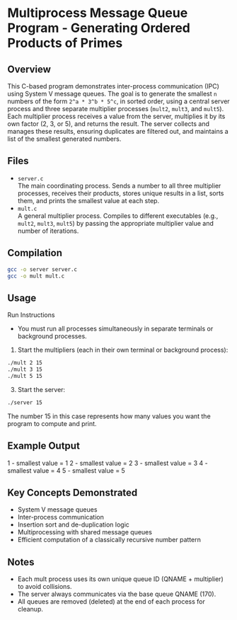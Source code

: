 # Multiprocess Message Queue Program - Generating Ordered Products of Primes

## Overview
This C-based program demonstrates inter-process communication (IPC) using System V message queues. The goal is to generate the smallest `n` numbers of the form `2^a * 3^b * 5^c`, in sorted order, using a central server process and three separate multiplier processes (`mult2`, `mult3`, and `mult5`).
Each multiplier process receives a value from the server, multiplies it by its own factor (2, 3, or 5), and returns the result. The server collects and manages these results, ensuring duplicates are filtered out, and maintains a list of the smallest generated numbers.

## Files
- `server.c`  
  The main coordinating process. Sends a number to all three multiplier processes, receives their products, stores unique results in a list, sorts them, and prints the smallest value at each step.
- `mult.c`  
  A general multiplier process. Compiles to different executables (e.g., `mult2`, `mult3`, `mult5`) by passing the appropriate multiplier value and number of iterations.

## Compilation
```bash
gcc -o server server.c
gcc -o mult mult.c
```

## Usage
Run Instructions
- You must run all processes simultaneously in separate terminals or background processes.
1. Start the multipliers (each in their own terminal or background process):
```bash
./mult 2 15
./mult 3 15
./mult 5 15
```
3. Start the server:
```bash
./server 15
```
The number 15 in this case represents how many values you want the program to compute and print.

## Example Output
1 - smallest value = 1
2 - smallest value = 2
3 - smallest value = 3
4 - smallest value = 4
5 - smallest value = 5

## Key Concepts Demonstrated
- System V message queues
- Inter-process communication
- Insertion sort and de-duplication logic
- Multiprocessing with shared message queues
- Efficient computation of a classically recursive number pattern

## Notes
- Each mult process uses its own unique queue ID (QNAME + multiplier) to avoid collisions.
- The server always communicates via the base queue QNAME (170).
- All queues are removed (deleted) at the end of each process for cleanup.

